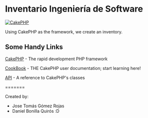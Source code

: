 Inventario Ingeniería de Software
=======

[![CakePHP](http://cakephp.org/img/cake-logo.png)](http://www.cakephp.org)

Using CakePHP as the framework, we create an inventory.

Some Handy Links
----------------

[CakePHP](http://www.cakephp.org) - The rapid development PHP framework

[CookBook](http://book.cakephp.org) - THE CakePHP user documentation; start learning here!

[API](http://api.cakephp.org) - A reference to CakePHP's classes

=======

Created by:
- Jose Tomás Gómez Rojas
- Daniel Bonilla Quirós :D